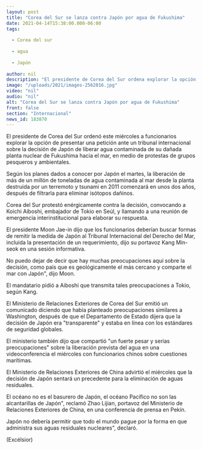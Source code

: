 ```yaml
---
layout: post
title: "Corea del Sur se lanza contra Japón por agua de Fukushima"
date: 2021-04-14T15:38:00.000-06:00
tags:
  
  - Corea del sur
  
  - agua
  
  - Japón
  
author: nil
description: "El presidente de Corea del Sur ordena explorar la opción de presentar una queja ante un tribunal internacional por la decisión de Japón de liberar agua radiactiva hacia el mar"
image: "/uploads/2021/images-2562016.jpg"
video: "nil"
audio: "nil"
alt: "Corea del Sur se lanza contra Japón por agua de Fukushima"
front: false
section: "Internacional"
news_id: 183870
---
```


El presidente de Corea del Sur ordenó este miércoles a funcionarios explorar la opción de presentar una petición ante un tribunal internacional sobre la decisión de Japón de liberar agua contaminada de su dañada planta nuclear de Fukushima hacia el mar, en medio de protestas de grupos pesqueros y ambientales.

Según los planes dados a conocer por Japón el martes, la liberación de más de un millón de toneladas de agua contaminada al mar desde la planta destruida por un terremoto y tsunami en 2011 comenzará en unos dos años, después de filtrarla para eliminar isótopos dañinos.

Corea del Sur protestó enérgicamente contra la decisión, convocando a Koichi Aiboshi, embajador de Tokio en Seúl, y llamando a una reunión de emergencia interinstitucional para elaborar su respuesta.

El presidente Moon Jae-in dijo que los funcionarios deberían buscar formas de remitir la medida de Japón al Tribunal Internacional del Derecho del Mar, incluida la presentación de un requerimiento, dijo su portavoz Kang Min-seok en una sesión informativa.

No puedo dejar de decir que hay muchas preocupaciones aquí sobre la decisión, como país que es geológicamente el más cercano y comparte el mar con Japón", dijo Moon.

El mandatario pidió a Aiboshi que transmita tales preocupaciones a Tokio, según Kang.

El Ministerio de Relaciones Exteriores de Corea del Sur emitió un comunicado diciendo que había planteado preocupaciones similares a Washington, después de que el Departamento de Estado dijera que la decisión de Japón era "transparente" y estaba en línea con los estándares de seguridad globales.

El ministerio también dijo que compartió "un fuerte pesar y serias preocupaciones" sobre la liberación prevista del agua en una videoconferencia el miércoles con funcionarios chinos sobre cuestiones marítimas.

El Ministerio de Relaciones Exteriores de China advirtió el miércoles que la decisión de Japón sentará un precedente para la eliminación de aguas residuales.

El océano no es el basurero de Japón, el océano Pacífico no son las alcantarillas de Japón", reclamó Zhao Lijian, portavoz del Ministerio de Relaciones Exteriores de China, en una conferencia de prensa en Pekín.

Japón no debería permitir que todo el mundo pague por la forma en que administra sus aguas residuales nucleares", declaró.

(Excélsior)